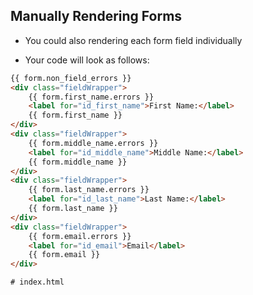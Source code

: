 ## Manually Rendering Forms

- You could also rendering each form field individually

- Your code will look as follows:

```html
{{ form.non_field_errors }}
<div class="fieldWrapper">
    {{ form.first_name.errors }}
    <label for="id_first_name">First Name:</label>
    {{ form.first_name }}
</div>
<div class="fieldWrapper">
    {{ form.middle_name.errors }}
    <label for="id_middle_name">Middle Name:</label>
    {{ form.middle_name }}
</div>
<div class="fieldWrapper">
    {{ form.last_name.errors }}
    <label for="id_last_name">Last Name:</label>
    {{ form.last_name }}
</div>
<div class="fieldWrapper">
    {{ form.email.errors }}
    <label for="id_email">Email</label>
    {{ form.email }}
</div>

# index.html
```
